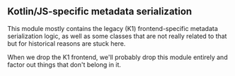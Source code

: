 ## Kotlin/JS-specific metadata serialization

This module mostly contains the legacy (K1) frontend-specific metadata serialization logic,
as well as some classes that are not really related to that but for historical reasons are stuck here.

When we drop the K1 frontend, we'll probably drop this module entirely and factor out things that don't belong in it.